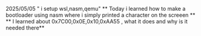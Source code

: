 2025/05/05 
" i setup wsl,nasm,qemu"
** Today i learned how to make a bootloader using nasm where i simply printed a character on the screeen ** 
** I learned about 0x7C00,0x0E,0x10,0xAA55 , what it does and why is it needed there**